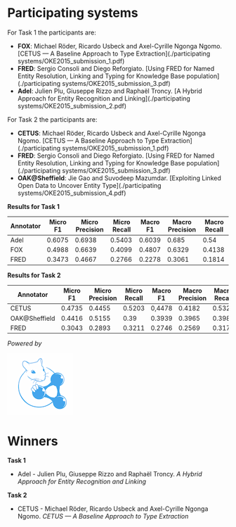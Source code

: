
Participating systems
=========

For Task 1 the participants are:

- **FOX**: Michael Röder, Ricardo Usbeck and Axel-Cyrille Ngonga Ngomo.  [CETUS — A Baseline Approach to Type Extraction](./participating systems/OKE2015_submission_1.pdf)
- **FRED**: Sergio Consoli and Diego Reforgiato.  [Using FRED for Named Entity Resolution, Linking and Typing for Knowledge Base population](./participating systems/OKE2015_submission_3.pdf)
- **Adel**: Julien Plu, Giuseppe Rizzo and Raphaël Troncy. [A Hybrid Approach for Entity Recognition and Linking](./participating systems/OKE2015_submission_2.pdf)


For Task 2 the participants are:

- **CETUS**: Michael Röder, Ricardo Usbeck and Axel-Cyrille Ngonga Ngomo.  [CETUS — A Baseline Approach to Type Extraction](./participating systems/OKE2015_submission_1.pdf)
- **FRED**: Sergio Consoli and Diego Reforgiato.  [Using FRED for Named Entity Resolution, Linking and Typing for Knowledge Base population](./participating systems/OKE2015_submission_3.pdf)
- **OAK@Sheffield**: Jie Gao and Suvodeep Mazumdar. [Exploiting Linked Open Data to Uncover Entity Type](./participating systems/OKE2015_submission_4.pdf)


**Results for Task 1**

| Annotator | Micro F1 | Micro Precision | Micro Recall | Macro F1 | Macro Precision | Macro Recall |
|-----------|----------|-----------------|--------------|----------|-----------------|--------------|
| Adel      | 0.6075   |     0.6938      |    0.5403    |  0.6039  |      0.685      |     0.54     |
| FOX       | 0.4988   |     0.6639      |    0.4099    |  0.4807  |      0.6329     |     0.4138   |
| FRED      | 0.3473   |     0.4667      |    0.2766    |  0.2278  |      0.3061     |     0.1814   |

**Results for Task 2**

| Annotator | Micro F1 | Micro Precision | Micro Recall | Macro F1 | Macro Precision | Macro Recall |
|-----------|----------|-----------------|--------------|----------|-----------------|--------------|
| CETUS     | 0.4735   |     0.4455      |    0.5203    |  0,4478  |      0.4182     |     0.5328   |
| OAK@Sheffield | 0.4416   |     0.5155      |    0.39      |  0.3939  |      0.3965     |     0.3981   |
| FRED      | 0.3043   |     0.2893      |    0.3211    |  0.2746  |      0.2569     |     0.3173   |

*Powered by*

![GERBIL](../img/gerbil.png)


Winners
=========

**Task 1**
 - Adel - Julien Plu, Giuseppe Rizzo and Raphaël Troncy. *A Hybrid Approach for Entity Recognition and Linking*

**Task 2**
 - CETUS - Michael Röder, Ricardo Usbeck and Axel-Cyrille Ngonga Ngomo. *CETUS — A Baseline Approach to Type Extraction*